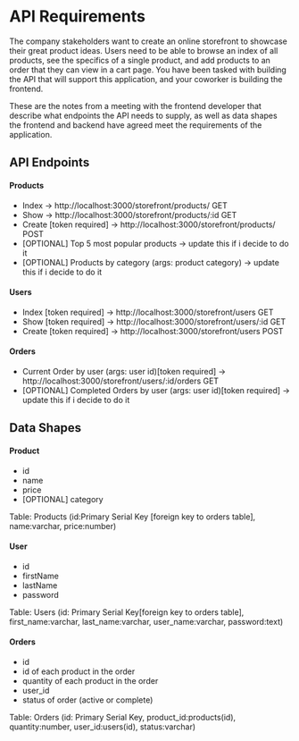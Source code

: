 # API Requirements
The company stakeholders want to create an online storefront to showcase their great product ideas. Users need to be able to browse an index of all products, see the specifics of a single product, and add products to an order that they can view in a cart page. You have been tasked with building the API that will support this application, and your coworker is building the frontend.

These are the notes from a meeting with the frontend developer that describe what endpoints the API needs to supply, as well as data shapes the frontend and backend have agreed meet the requirements of the application. 

## API Endpoints
#### Products
- Index -> http://localhost:3000/storefront/products/ GET
- Show -> http://localhost:3000/storefront/products/:id GET
- Create [token required] -> http://localhost:3000/storefront/products/ POST
- [OPTIONAL] Top 5 most popular products -> update this if i decide to do it
- [OPTIONAL] Products by category (args: product category) -> update this if i decide to do it

#### Users
- Index [token required] -> http://localhost:3000/storefront/users GET 
- Show [token required] -> http://localhost:3000/storefront/users/:id GET
- Create [token required] -> http://localhost:3000/storefront/users POST

#### Orders
- Current Order by user (args: user id)[token required] -> http://localhost:3000/storefront/users/:id/orders GET
- [OPTIONAL] Completed Orders by user (args: user id)[token required] -> update this if i decide to do it


## Data Shapes
#### Product
-  id
- name
- price
- [OPTIONAL] category

Table: Products (id:Primary Serial Key [foreign key to orders table], name:varchar, price:number)

#### User
- id
- firstName
- lastName
- password

Table: Users (id: Primary Serial Key[foreign key to orders table], first_name:varchar, last_name:varchar, user_name:varchar, password:text)

#### Orders
- id
- id of each product in the order
- quantity of each product in the order
- user_id
- status of order (active or complete)

Table: Orders (id: Primary Serial Key, product_id:products(id), quantity:number, user_id:users(id), status:varchar)

